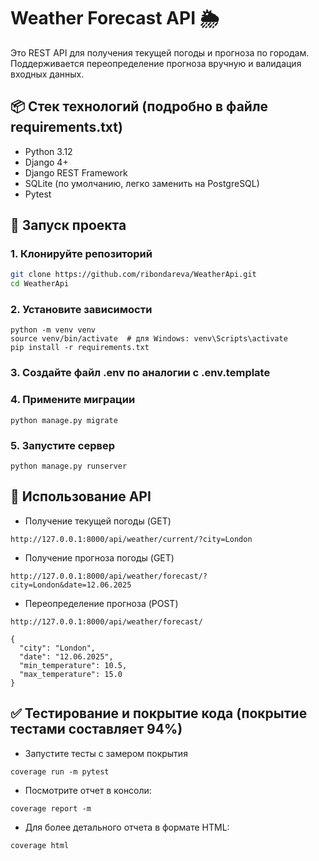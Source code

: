 # Weather Forecast API 🌦️

Это REST API для получения текущей погоды и прогноза по городам. Поддерживается переопределение прогноза вручную и валидация входных данных.

## 📦 Стек технологий (подробно в файле requirements.txt)

- Python 3.12
- Django 4+
- Django REST Framework
- SQLite (по умолчанию, легко заменить на PostgreSQL)
- Pytest

## 🚀 Запуск проекта

### 1. Клонируйте репозиторий

```bash
git clone https://github.com/ribondareva/WeatherApi.git
cd WeatherApi
```
### 2. Установите зависимости
```
python -m venv venv
source venv/bin/activate  # для Windows: venv\Scripts\activate
pip install -r requirements.txt
```
### 3. Создайте файл .env по аналогии с .env.template
### 4. Примените миграции
```
python manage.py migrate
```
### 5. Запустите сервер
```
python manage.py runserver
```
## 📘 Использование API
- Получение текущей погоды (GET)
```
http://127.0.0.1:8000/api/weather/current/?city=London
```

- Получение прогноза погоды (GET)
```
http://127.0.0.1:8000/api/weather/forecast/?city=London&date=12.06.2025
```
- Переопределение прогноза (POST)
```
http://127.0.0.1:8000/api/weather/forecast/
```
```
{
  "city": "London",
  "date": "12.06.2025",
  "min_temperature": 10.5,
  "max_temperature": 15.0
}
```
##  ✅ Тестирование и покрытие кода (покрытие тестами составляет 94%)
- Запустите тесты с замером покрытия
```
coverage run -m pytest
```
- Посмотрите отчет в консоли:
```
coverage report -m
```
- Для более детального отчета в формате HTML:
```
coverage html
```
